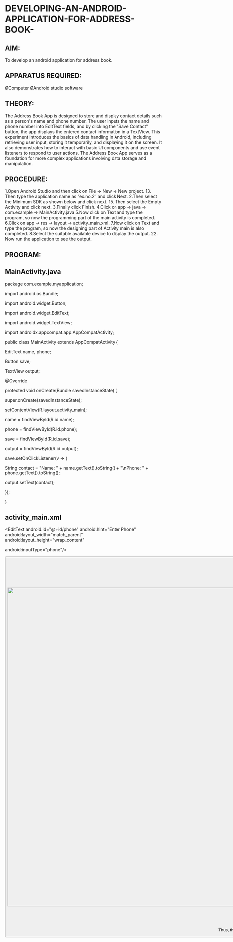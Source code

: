 # DEVELOPING-AN-ANDROID-APPLICATION-FOR-ADDRESS-BOOK-

## AIM:
To develop an android application for address book.

## APPARATUS REQUIRED:
ØComputer
ØAndroid studio software


## THEORY:
The Address Book App is designed to store and display contact details such as a person's name and phone number. The user inputs the name and phone number into EditText fields, and by clicking the "Save Contact" button, the app displays the entered contact information in a TextView. This experiment introduces the basics of data handling in Android, including retrieving user input, storing it temporarily, and displaying it on the screen. It also demonstrates how to interact with basic UI components and use event listeners to respond to user actions. The Address Book App serves as a foundation for more complex applications involving data storage and manipulation.

## PROCEDURE:

1.Open Android Studio and then click on File -> New -> New project. 13. Then type the application name as “ex.no.2″ and click Next.
2.Then select the Minimum SDK as shown below and click next. 15. Then select the Empty Activity and click next.
3.Finally click Finish.
4.Click on app -> java -> com.example -> MainActivity.java
5.Now click on Text and type the program, so now the programming part of the main activity is completed.
6.Click on app -> res -> layout -> activity_main.xml.
7.Now click on Text and type the program, so now the designing part of Activity main is also completed.
8.Select the suitable available device to display the output. 22. Now run the application to see the output. 

## PROGRAM:

## MainActivity.java

 

package com.example.myapplication;

 

import android.os.Bundle;

 

import android.widget.Button;

 

import android.widget.EditText;

 

import android.widget.TextView;

 

import androidx.appcompat.app.AppCompatActivity;

 

public class MainActivity extends AppCompatActivity {

 

EditText name, phone;

 

Button save;

 

TextView output;

 

@Override

 

protected void onCreate(Bundle savedInstanceState) {

 

super.onCreate(savedInstanceState);

 

setContentView(R.layout.activity_main);

 

name = findViewById(R.id.name);

 

phone = findViewById(R.id.phone);

 

save = findViewById(R.id.save);

 

output = findViewById(R.id.output);

 

save.setOnClickListener(v -> {

 

String contact = "Name: " + name.getText().toString() + "\nPhone: " + phone.getText().toString();

 

output.setText(contact);

 

});

 

}

 

 

 

## activity_main.xml

 

<LinearLayout xmlns:android="http://schemas.android.com/apk/res/android" android:orientation="vertical" android:layout_width="match_parent" android:layout_height="match_parent" android:padding="16dp">

 

<EditText android:id="@+id/name" android:hint="Enter Name" android:layout_width="match_parent" android:layout_height="wrap_content"/>

 

<EditText android:id="@+id/phone" android:hint="Enter Phone" android:layout_width="match_parent" android:layout_height="wrap_content"

android:inputType="phone"/>

 

<Button android:id="@+id/save" android:text="Save Contact" android:layout_width="match_parent" android:layout_height="wrap_content"/>

 

<TextView android:id="@+id/output" android:paddingTop="16dp" android:layout_width="match_parent" android:layout_height="wrap_content"/>

</LinearLayout>

 

}

## OUTPUT:


<img width="1920" height="1020" alt="Screenshot 2025-09-24 110107" src="https://github.com/user-attachments/assets/6914bfde-a918-4b17-9773-bf61ea910d86" />


## RESULT:
Thus, the Android app for storing and displaying contacts is developed and the output is verified.
